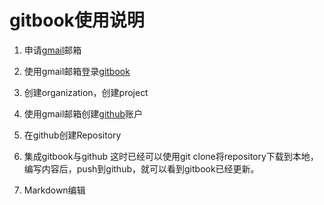 # gitbook使用说明

 1. 申请[gmail](https://www.google.com/gmail)邮箱
 2. 使用gmail邮箱登录[gitbook](https://www.gitbook.com)
 3. 创建organization，创建project
 4. 使用gmail邮箱创建[github](https://github.com)账户
 5. 在github创建Repository
 6. 集成gitbook与github
 这时已经可以使用git clone将repository下载到本地，编写内容后，push到github，就可以看到gitbook已经更新。
 
 7. Markdown编辑
 

<!--stackedit_data:
eyJoaXN0b3J5IjpbMTg2NDQzMTk5MSwyMTIyODYxNDkwLC02OD
gxOTQ2NSwxMzY3NzY1MzUsLTE2NDM1OTIxMl19
-->
